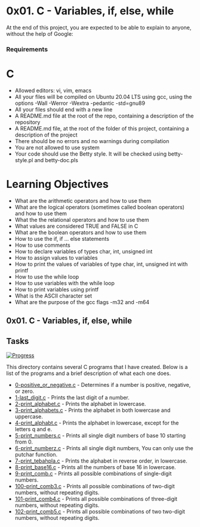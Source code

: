 # 0x01. C - Variables, if, else, while

At the end of this project, you are expected to be able to explain to anyone, without the help of Google:

### Requirements

# C

* Allowed editors: vi, vim, emacs
* All your files will be compiled on Ubuntu 20.04 LTS using gcc, using the options -Wall -Werror -Wextra -pedantic -std=gnu89
* All your files should end with a new line
* A README.md file at the root of the repo, containing a description of the repository
* A README.md file, at the root of the folder of this project, containing a description of the project
* There should be no errors and no warnings during compilation
* You are not allowed to use system
* Your code should use the Betty style. It will be checked using betty-style.pl and betty-doc.pls

# Learning Objectives
* What are the arithmetic operators and how to use them
* What are the logical operators (sometimes called boolean operators) and how to use them
* What the the relational operators and how to use them
* What values are considered TRUE and FALSE in C
* What are the boolean operators and how to use them
* How to use the if, if ... else statements
* How to use comments
* How to declare variables of types char, int, unsigned int
* How to assign values to variables
* How to print the values of variables of type char, int, unsigned int with printf
* How to use the while loop
* How to use variables with the while loop
* How to print variables using printf
* What is the ASCII character set
* What are the purpose of the gcc flags -m32 and -m64


## 0x01. C - Variables, if, else, while

## Tasks

[![Progress](https://img.shields.io/badge/Progress-13%2F13-blue.svg)](https://shields.io/)

This directory contains several C programs that I have created. Below is a list of the programs and a brief description of what each one does.

- [0-positive_or_negative.c](0-positive_or_negative.c) - Determines if a number is positive, negative, or zero.
- [1-last_digit.c](1-last_digit.c) - Prints the last digit of a number.
- [2-print_alphabet.c](2-print_alphabet.c) - Prints the alphabet in lowercase.
- [3-print_alphabets.c](3-print_alphabets.c) - Prints the alphabet in both lowercase and uppercase.
- [4-print_alphabt.c](4-print_alphabt.c) - Prints the alphabet in lowercase, except for the letters q and e.
- [5-print_numbers.c](5-print_numbers.c) - Prints all single digit numbers of base 10 starting from 0.
- [6-print_numberz.c](6-print_numberz.c) - Prints all single digit numbers, You can only use the putchar function.
- [7-print_tebahpla.c](7-print_tebahpla.c) - Prints the alphabet in reverse order, in lowercase.
- [8-print_base16.c](8-print_base16.c) - Prints all the numbers of base 16 in lowercase.
- [9-print_comb.c](9-print_comb.c) - Prints all possible combinations of single-digit numbers.
- [100-print_comb3.c](100-print_comb3.c) - Prints all possible combinations of two-digit numbers, without repeating digits.
- [101-print_comb4.c](101-print_comb4.c) - Prints all possible combinations of three-digit numbers, without repeating digits.
- [102-print_comb5.c](102-print_comb5.c) - Prints all possible combinations of two two-digit numbers, without repeating digits.
